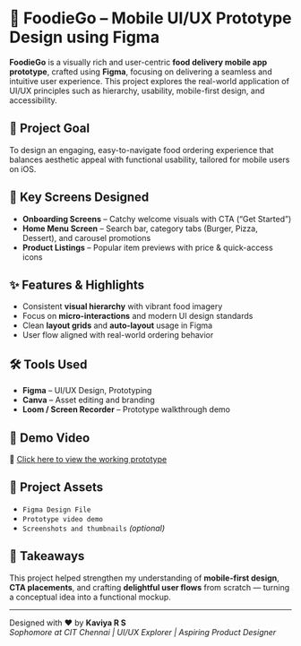 # 🍔 FoodieGo – Mobile UI/UX Prototype Design using Figma

**FoodieGo** is a visually rich and user-centric **food delivery mobile app prototype**, crafted using **Figma**, focusing on delivering a seamless and intuitive user experience. This project explores the real-world application of UI/UX principles such as hierarchy, usability, mobile-first design, and accessibility.

## 🎯 Project Goal
To design an engaging, easy-to-navigate food ordering experience that balances aesthetic appeal with functional usability, tailored for mobile users on iOS.

## 📱 Key Screens Designed
- **Onboarding Screens** – Catchy welcome visuals with CTA (“Get Started”)
- **Home Menu Screen** – Search bar, category tabs (Burger, Pizza, Dessert), and carousel promotions
- **Product Listings** – Popular item previews with price & quick-access icons

## ✨ Features & Highlights
- Consistent **visual hierarchy** with vibrant food imagery
- Focus on **micro-interactions** and modern UI design standards
- Clean **layout grids** and **auto-layout** usage in Figma
- User flow aligned with real-world ordering behavior

## 🛠 Tools Used
- **Figma** – UI/UX Design, Prototyping
- **Canva** – Asset editing and branding
- **Loom / Screen Recorder** – Prototype walkthrough demo

## 🔗 Demo Video
🎥 [Click here to view the working prototype](https://drive.google.com/file/d/1FEj2s1OLg4VtoUZFnUIx8ipRIfZfxNmy/view)  

## 📂 Project Assets
- `Figma Design File`
- `Prototype video demo`
- `Screenshots and thumbnails` *(optional)*

## 📌 Takeaways
This project helped strengthen my understanding of **mobile-first design**, **CTA placements**, and crafting **delightful user flows** from scratch — turning a conceptual idea into a functional mockup.

---

Designed with ❤️ by **Kaviya R S**  
_Sophomore at CIT Chennai | UI/UX Explorer | Aspiring Product Designer_
